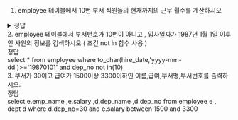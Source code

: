 1. employee 테이블에서 10번 부서 직원들의 현재까지의 근무 월수를 계산하시오
<details>
   <summary> 정답 </summary>
   <div markdown= "1">
   select sysdate-hire_date from employee where dep_no=10
   </div>
   </details>
2. employee 테이블에서 부서번호가 10번이 아니고 , 입사일짜가 1987년 1월 1일 이후인 사원의 정보를 검색하시오 ( 조건 not in 함수 사용 )
   <summary> 정답 </summary>
   <div markdown= "1">
   select * from employee where to_char(hire_date,'yyyy-mm-dd')>='19870101' and dep_no not in(10)
   </div>
   </details>
3. 부서가 30이고 급여가 1500이상 3300이하인 이름,급여,부서명,부서번호를 출력하시오.
   <summary> 정답 </summary>
   <div markdown= "1">
   select 
         e.emp_name
         ,e.salary
         ,d.dep_name
         ,d.dep_no
  from
         employee e , dept d
  where 
         d.dep_no=30 and e.salary between 1500 and 3300
   </div>
   </details>



